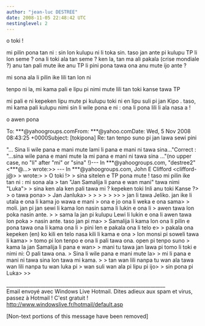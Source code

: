 ```yaml
---
author: "jean-luc DESTREE"
date: 2008-11-05 22:48:42 UTC
nestinglevel: 2
---
```

o toki !  
  
mi pilin pona tan ni : sin lon kulupu ni li toka sin. taso jan ante pi kulupu TP li lon seme ? ona li toki ala tan seme ? ken la, tan ma ali pakala (crise mondiale ?) anu tan pali mute ike anu TP li pini pona tawa ona anu mute ijo ante ?  
  
mi sona ala li pilin ike lili tan lon ni  
  
tenpo ni la, mi kama pali e lipu pi nimi mute lili tan toki kanse tawa TP  
  
mi pali e ni kepeken lipu mute pi kulupu toki ni en lipu suli pi jan Kipo . taso, mi kama pali kulupu nimi sin li wile pona e ni : ona li pona lili li ala nasa a !  
  
o awen pona  
  
  
  
To: \*\*\*@yahoogroups.comFrom: \*\*\*@yahoo.comDate: Wed, 5 Nov 2008 08:43:25 +0000Subject: \[tokipona\] Re: tan tenpo suno pi jan lawa sewi pini  
  
  
  
"... Sina li wile pana e mani mute lami li pana e mani ni tawa sina..."Correct : "...sina wile pana e mani mute la mi pana e mani ni tawa sina ..."(no upper case, no "li" after "mi" or "sina" !)--- In \*\*\*@yahoogroups.com, "destree2" <\*\*\*@...> wrote:>> --- In \*\*\*@yahoogroups.com, John E Clifford <clifford-j@> > wrote:> > O toki !> > sina sitelen e TP pona mute ! taso mi pilin ike tan ni : mi sona ala > tan "Jan Samalija li pana e wan mani" tawa nimi "Luka"> > sina ken ala ken pali tawa mi ? kepeken toki Inli anu toki Kanse ?> > o tawa pona> > Jan Janluka> > > > > > >> > jan li tawa Jeliko. jan ike li utala e ona li kama jo wawa e mani > ona e jo ona li weka e ona sama> > moli. jan pi jan sewi li kama lon nasin sama li lukin e ona li > awen tawa lon poka nasin ante. > > sama la jan pi kulupu Lewi li lukin e ona li awen tawa lon poka > nasin ante. taso jan pi ma> > Samalija li kama lon ona li pilin e pona tawa ona li kama ona li > pini len e pakala ona li telo e> > pakala ona kepeken (en) ko kili en telo nasa kili li kama e ona > lon monsi pi soweli tawa li kama> > tomo pi lon tenpo e ona li pali tawa ona. open pi tenpo suno > kama la jan Samalija li pana e wan> > mani tu tawa jan lawa pi tomo li toki e nimi ni: O pali tawa ona. > Sina li wile pana e mani mute la> > mi li pana e mani ni tawa sina lon tawa mi kama. > > tan wan lili nanpa tu wan ala tawa wan lili nanpa tu wan luka pi > wan suli wan ala pi lipu pi ijo> > sin pona pi Luka> >>  
  
  
  
  
  
\_\_\_\_\_\_\_\_\_\_\_\_\_\_\_\_\_\_\_\_\_\_\_\_\_\_\_\_\_\_\_\_\_\_\_\_\_\_\_\_\_\_\_\_\_\_\_\_\_\_\_\_\_\_\_\_\_\_\_\_\_\_\_\_\_  
Email envoyé avec Windows Live Hotmail. Dites adieux aux spam et virus, passez à Hotmail ! C'est gratuit !  
http://www.windowslive.fr/hotmail/default.asp  
  
\[Non-text portions of this message have been removed\]